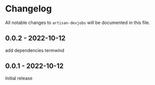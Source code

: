 # Changelog

All notable changes to `artisan-devjobs` will be documented in this file.

## 0.0.2 - 2022-10-12

add dependencies termwind

## 0.0.1 - 2022-10-12

Initial release
